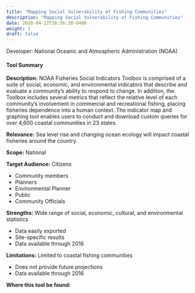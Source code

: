 ```yaml
---
title: "Mapping Social Vulnerability of Fishing Communities"
description: "Mapping Social Vulnerability of Fishing Communities"
date: 2020-04-22T16:56:20-0400
weight: 1
draft: false
---
```

Developer: National Oceanic and Atmospheric Administration (NOAA)

#### Tool Summary
**Description:** NOAA Fisheries Social Indicators Toolbox is comprised of a suite of social, economic, and environmental indicators that describe and evaluate a community’s ability to respond to change. In addition, the Toolbox includes several metrics that reflect the relative level of each community’s involvement in commercial and recreational fishing, placing fisheries dependence into a human context. The indicator map and graphing tool enables users to conduct and download custom queries for over 4,600 coastal communities in 23 states.

**Relevance:** Sea level rise and changing ocean ecology will impact coastal fisheries around the country.

**Scope:** National

**Target Audience:** Citizens
* Community members
* Planners
* Environmental Planner
* Public
* Community Officials

**Strengths:** Wide range of social, economic, cultural, and environmental statistics
* Data easily exported
* Site-specific results
* Data available through 2016

**Limitations:** Limited to coastal fishing communities
* Does not provide future projections
* Data available through 2016

**Where this tool be found:** 
